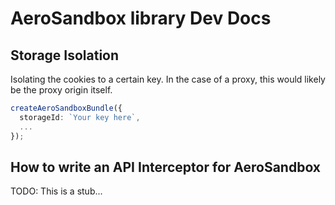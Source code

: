 # AeroSandbox library Dev Docs

## Storage Isolation

Isolating the cookies to a certain key. In the case of a proxy, this would likely be the proxy origin itself.

```ts
createAeroSandboxBundle({
  storageId: `Your key here`,
  ...
});
```

## How to write an API Interceptor for AeroSandbox

TODO: This is a stub...
